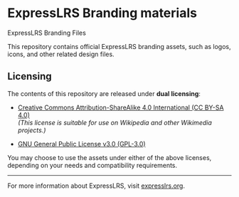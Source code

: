 # ExpressLRS Branding materials

ExpressLRS Branding Files

This repository contains official ExpressLRS branding assets, such as logos, icons, and other related design files.

## Licensing

The contents of this repository are released under **dual licensing**:

- [Creative Commons Attribution-ShareAlike 4.0 International (CC BY-SA 4.0)](./LICENSE)  
  *(This license is suitable for use on Wikipedia and other Wikimedia projects.)*

- [GNU General Public License v3.0 (GPL-3.0)](./LICENSE_GPLv3.md)

You may choose to use the assets under either of the above licenses, depending on your needs and compatibility
requirements.

---
For more information about ExpressLRS, visit [expresslrs.org](https://www.expresslrs.org).
